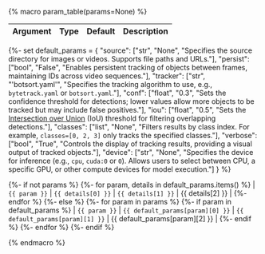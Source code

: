 {% macro param_table(params=None) %}

| Argument | Type | Default | Description |
| -------- | ---- | ------- | ----------- |

{%- set default_params = {
    "source": ["str", "None", "Specifies the source directory for images or videos. Supports file paths and URLs."],
    "persist": ["bool", "False", "Enables persistent tracking of objects between frames, maintaining IDs across video sequences."],
    "tracker": ["str", "'botsort.yaml'", "Specifies the tracking algorithm to use, e.g., `bytetrack.yaml` or `botsort.yaml`."],
    "conf": ["float", "0.3", "Sets the confidence threshold for detections; lower values allow more objects to be tracked but may include false positives."],
    "iou": ["float", "0.5", "Sets the [Intersection over Union](https://www.ultralytics.com/glossary/intersection-over-union-iou) (IoU) threshold for filtering overlapping detections."],
    "classes": ["list", "None", "Filters results by class index. For example, `classes=[0, 2, 3]` only tracks the specified classes."],
    "verbose": ["bool", "True", "Controls the display of tracking results, providing a visual output of tracked objects."],
    "device": ["str", "None", "Specifies the device for inference (e.g., `cpu`, `cuda:0` or `0`). Allows users to select between CPU, a specific GPU, or other compute devices for model execution."]
} %}

{%- if not params %}
    {%- for param, details in default_params.items() %}
| `{{ param }}` | `{{ details[0] }}` | `{{ details[1] }}` | {{ details[2] }} |
    {%- endfor %}
{%- else %}
    {%- for param in params %}
        {%- if param in default_params %}
| `{{ param }}` | `{{ default_params[param][0] }}` | `{{ default_params[param][1] }}` | {{ default_params[param][2] }} |
        {%- endif %}
    {%- endfor %}
{%- endif %}

{% endmacro %}
